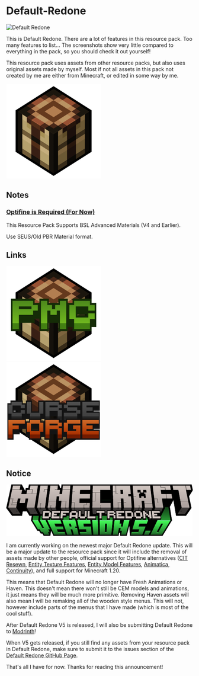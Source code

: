 # Default-Redone
![Default Redone](https://github.com/RyanCR03/Default-Redone/blob/main/defredanim.png)

This is Default Redone. There are a lot of features in this resource pack. Too many features to list... The screenshots show very little compared to everything in the pack, so you should check it out yourself!

This resource pack uses assets from other resource packs, but also uses original assets made by myself. Most if not all assets in this pack not created by me are either from Minecraft, or edited in some way by me.

<img src="https://github.com/RyanCR03/Default-Redone/blob/main/DefredCraftingTable.png" width="256">

## Notes
### [Optifine is Required (For Now)](https://optifine.net/downloads)



This Resource Pack Supports BSL Advanced Materials (V4 and Earlier).

Use SEUS/Old PBR Material format.

 
 ## Links

<a href="https://www.planetminecraft.com/texture-pack/default-redone/"><img src="https://github.com/RyanCR03/Default-Redone/blob/main/DefredCraftingTableLogoPMC.png" width="256"/></a>
<a href="https://www.curseforge.com/minecraft/texture-packs/default-redone"><img src="https://github.com/RyanCR03/Default-Redone/blob/main/DefredCraftingTableLogoCurseforge.png" width="256"/></a>

## Notice
![image](https://github.com/RyanCR03/Default-Redone/blob/main/defredv5.png)

I am currently working on the newest major Default Redone update. This will be a major update to the resource pack since it will include the removal of assets made by other people, official support for Optifine alternatives ([CIT Resewn](https://modrinth.com/mod/cit-resewn), [Entity Texture Features](https://modrinth.com/mod/entitytexturefeatures), [Entity Model Features](https://modrinth.com/mod/entity-model-features), [Animatica](https://modrinth.com/mod/animatica), [Continuity](https://modrinth.com/mod/continuity)), and full support for Minecraft 1.20.

This means that Default Redone will no longer have Fresh Animations or Haven. This doesn't mean there won't still be CEM models and animations, it just means they will be much more primitive. Removing Haven assets will also mean I will be remaking all of the wooden style menus. This will not, however include parts of the menus that I have made (which is most of the cool stuff).

After Default Redone V5 is released, I will also be submitting Default Redone to [Modrinth](https://modrinth.com)!

When V5 gets released, if you still find any assets from your resource pack in Default Redone, make sure to submit it to the issues section of the [Default Redone GitHub Page](https://github.com/RyanCR03/Default-Redone/issues).

That's all I have for now. Thanks for reading this announcement!
